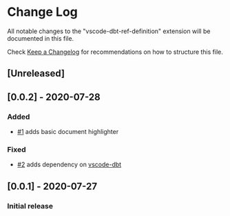 # Change Log

All notable changes to the "vscode-dbt-ref-definition" extension will be documented in this file.

Check [Keep a Changelog](http://keepachangelog.com/) for recommendations on how to structure this file.

## [Unreleased]

## [0.0.2] - 2020-07-28

### Added

- [#1](https://github.com/dorzey/vscode-sqlfluff/pull/1) adds basic document highlighter

### Fixed

- [#2](https://github.com/dorzey/vscode-sqlfluff/pull/2) adds dependency on [vscode-dbt](https://marketplace.visualstudio.com/items?itemName=bastienboutonnet.vscode-dbt)

## [0.0.1] - 2020-07-27

### Initial release

